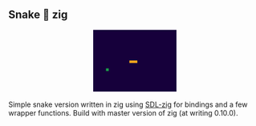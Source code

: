 ## Snake 🐍 zig
<p align="center" width="100%">
    <img width="33%" src="https://github.com/P-Louw/Znake/blob/master/snake_preview.gif"> 
</p>

Simple snake version written in zig using [SDL-zig](https://github.com/MasterQ32/SDL.zig) for bindings and a few wrapper functions.
Build with master version of zig (at writing 0.10.0).




